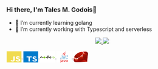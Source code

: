 ### Hi there, I'm Tales M. Godois👋

<!--
**talesmgodois/talesmgodois** is a ✨ _special_ ✨ repository because its `README.md` (this file) appears on your GitHub profile.

Here are some ideas to get you started:

- 🔭 I’m currently working on ...
- 🌱 I’m currently learning ...
- 👯 I’m looking to collaborate on ...
- 🤔 I’m looking for help with ...
- 💬 Ask me about ...
- 📫 How to reach me: ...
- 😄 Pronouns: ...
- ⚡ Fun fact: ...
-->

- 🌱 I’m currently learning golang
- 🔭 I’m currently working with Typescript and serverless

<div align="center">
  <a href="https://github.com/talesmgodois">
  <img height="180em" src="https://github-readme-stats.vercel.app/api?username=talesmgodois&show_icons=true&theme=tokyonight&include_all_commits=true&count_private=true"/>
  <img height="180em" src="https://github-readme-stats.vercel.app/api/top-langs/?username=talesmgodois&layout=compact&langs_count=9&theme=tokyonight"/>
</div>
  
<div style="display: inline_block"><br>
  <img align="center" alt="Tales-Js" height="30" width="40" src="https://raw.githubusercontent.com/devicons/devicon/master/icons/javascript/javascript-plain.svg">
  <img align="center" alt="Tales-Ts" height="30" width="40" src="https://raw.githubusercontent.com/devicons/devicon/master/icons/typescript/typescript-plain.svg">
    <img align="center" alt="Tales-Ts" height="30" width="40" src="https://github.com/devicons/devicon/blob/master/icons/nodejs/nodejs-original-wordmark.svg">
  <img align="center" alt="Talez-Ts" height="30" width="40" src="https://github.com/devicons/devicon/blob/master/icons/java/java-original-wordmark.svg">
  <img align="center" alt="Tales-Ts" height="30" width="40" src="https://github.com/devicons/devicon/blob/master/icons/ruby/ruby-original.svg">
</div>
